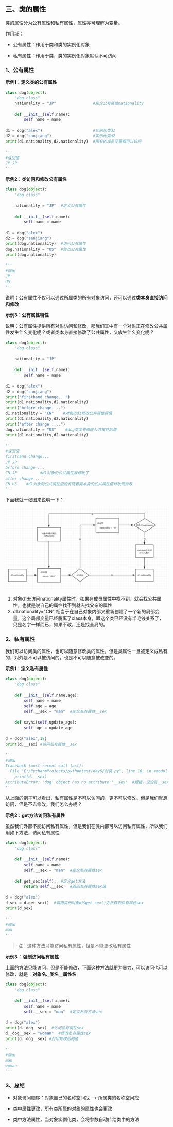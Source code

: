## 三、类的属性

类的属性分为公有属性和私有属性，属性亦可理解为变量。

作用域：

- 公有属性：作用于类和类的实例化对象

- 私有属性：作用于类，类的实例化对象默认不可访问

### 1、公有属性

**示例1：定义类的公有属性**

```python
class dog(object):
    "dog class"
    nationality = "JP"                #定义公有属性nationality
 
    def __init__(self,name):
        self.name = name
 
d1 = dog("alex")                      #实例化类d1
d2 = dog("sanjiang")                  #实例化类d2
print(d1.nationality,d2.nationality)  #所有的成员变量都可以访问

'''
#返回值
JP JP
'''
```

**示例2：类访问和修改公有属性**

```python
class dog(object):
    "dog class"
 
    nationality = "JP"  #定义公有属性
 
    def __init__(self,name):
        self.name = name
 
d1 = dog("alex")
d2 = dog("sanjiang")
print(dog.nationality)  #访问公有属性
dog.nationality = "US"  #修改公有属性
print(dog.nationality)

'''
#输出
JP
US
'''
```

说明：公有属性不仅可以通过所属类的所有对象访问，还可以通过**类本身直接访问和修改**

**示例3：公有属性特性**

说明：公有属性提供所有对象访问和修改，那我们其中有一个对象正在修改公共属性发生什么变化呢？或者类本身直接修改了公共属性，又放生什么变化呢？

```python
class dog(object):
    "dog class"
 
    nationality = "JP"
 
    def __init__(self,name):
        self.name = name
 
d1 = dog("alex")
d2 = dog("sanjiang")
print("firsthand change...")
print(d1.nationality,d2.nationality)
print("brfore change ...")
d1.nationality = "CN"    #对象的d1修改公共属性得值
print(d1.nationality,d2.nationality)
print("after change ....")
dog.nationality = "US"    #dog类本省修改公共属性的值
print(d1.nationality,d2.nationality)

'''
#返回值
firsthand change...
JP JP
brfore change ...
CN JP          #d1对象的公共属性被修改了
after change ....
CN US    #d1对象的公共属性值没有随着类本身的公共属性值修改而修改
'''
```

下面我就一张图来说明一下：

![images](./images/2.png)

1. 对象d1去访问nationality属性时，如果在成员属性中找不到，就会找公共属性，也就是说自己的属性找不到就去找父亲的属性
2. d1.nationality="CN" 相当于在自己对象内部又重新创建了一个新的局部变量，这个局部变量已经脱离了class本身，跟这个类已经没有半毛钱关系了，只是名字一样而已，如果不改，还是找全局的。

### 2、私有属性

我们可以访问类的属性，也可以随意修改类的属性，但是类属性一旦被定义成私有的，对外是不可以被访问的，也是不可以随意被改变的。

**示例1：定义私有属性**

```python
class dog(object):
    "dog class"
 
    def __init__(self,name,age):
        self.name = name
        self.age = age
        self.__sex = "man"  #定义私有属性__sex
 
    def sayhi(self,update_age):
        self.age = update_age
 
d = dog("alex",18)
print(d.__sex) #访问私有属性__sex
 
'''  
#输出
Traceback (most recent call last):
  File "E:/PycharmProjects/pythontest/day6/封装.py", line 16, in <module>
    print(d.__sex)
AttributeError: 'dog' object has no attribute '__sex'  #报错，说没有__sex这个属性
'''  
```

从上面的例子可以看出，私有属性是不可以访问的，更不可以修改。但是我们就想访问，但是不去修改，我们怎么办呢？

**示例2：get方法访问私有属性**

虽然我们外部不能访问私有属性，但是我们在类内部可以访问私有属性，所以我们用如下方法，访问私有属性

```python
class dog(object):
    "dog class"
 
    def __init__(self,name):
        self.name = name
        self.__sex = "man"  #定义私有属性sex
 
    def get_sex(self):  #定义get方法
        return self.__sex   #返回私有属性sex值
 
d = dog("alex")
d_sex = d.get_sex()  #调用实例对象d的get_sex()方法获取私有属性sex
print(d_sex)

'''
#输出
man
'''
```

> 注：这种方法只能访问私有属性，但是不能更改私有属性

**示例3 ：强制访问私有属性**

上面的方法只能访问，但是不能修改，下面这种方法就更为暴力，可以访问也可以修改，就是：**对象名._类名__属性名**

```python
class dog(object):
    "dog class"
 
    def __init__(self,name):
        self.name = name
        self.__sex = "man"  #定义私有方法sex
 
d = dog("alex")
print(d._dog__sex)  #访问私有属性sex
d._dog__sex = "woman"  #修改私有属性sex
print(d._dog__sex) #打印修改后的值

'''
#输出
man
woman
'''
```

### 3、总结

- 对象访问顺序：对象自己的名称空间找 --> 所属类的名称空间找

- 类中属性更改，所有类所属的对象的属性也会更改

- 类中方法属性，当对象实例化类，会将参数自动传给类中的方法